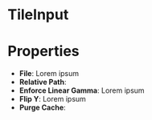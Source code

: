 # TileInput


# Properties

- **File**: Lorem ipsum
- **Relative Path**: 
- **Enforce Linear Gamma**: Lorem ipsum
- **Flip Y**: Lorem ipsum
- **Purge Cache**: 



